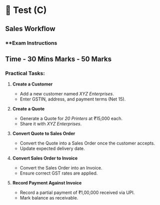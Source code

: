 # 📝 Test (C)

## **Sales Workflow**

### **Exam Instructions
Time - **30 Mins**
Marks - **50 Marks**
---

### Practical Tasks:

1. **Create a Customer**

   - Add a new customer named _XYZ Enterprises_.
   - Enter GSTIN, address, and payment terms (Net 15).

2. **Create a Quote**

   - Generate a Quote for _20 Printers_ at ₹15,000 each.
   - Share it with _XYZ Enterprises_.

3. **Convert Quote to Sales Order**

   - Convert the Quote into a Sales Order once the customer accepts.
   - Update expected delivery date.

4. **Convert Sales Order to Invoice**

   - Convert the Sales Order into an Invoice.
   - Ensure correct GST rates are applied.

5. **Record Payment Against Invoice**

   - Record a partial payment of ₹1,00,000 received via UPI.
   - Mark balance as receivable.

